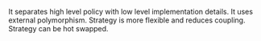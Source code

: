 It separates high level policy with low level implementation details.
It uses external polymorphism.
Strategy is more flexible and reduces coupling.
Strategy can be hot swapped.


